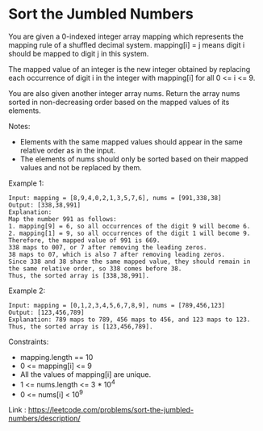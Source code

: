 # Sort the Jumbled Numbers

You are given a 0-indexed integer array mapping which represents the mapping rule of a shuffled decimal system. mapping[i] = j means digit i should be mapped to digit j in this system.

The mapped value of an integer is the new integer obtained by replacing each occurrence of digit i in the integer with mapping[i] for all 0 <= i <= 9.

You are also given another integer array nums. Return the array nums sorted in non-decreasing order based on the mapped values of its elements.

Notes:

* Elements with the same mapped values should appear in the same relative order as in the input.
* The elements of nums should only be sorted based on their mapped values and not be replaced by them.

Example 1:

    Input: mapping = [8,9,4,0,2,1,3,5,7,6], nums = [991,338,38]
    Output: [338,38,991]
    Explanation: 
    Map the number 991 as follows:
    1. mapping[9] = 6, so all occurrences of the digit 9 will become 6.
    2. mapping[1] = 9, so all occurrences of the digit 1 will become 9.
    Therefore, the mapped value of 991 is 669.
    338 maps to 007, or 7 after removing the leading zeros.
    38 maps to 07, which is also 7 after removing leading zeros.
    Since 338 and 38 share the same mapped value, they should remain in the same relative order, so 338 comes before 38.
    Thus, the sorted array is [338,38,991].

Example 2:

    Input: mapping = [0,1,2,3,4,5,6,7,8,9], nums = [789,456,123]
    Output: [123,456,789]
    Explanation: 789 maps to 789, 456 maps to 456, and 123 maps to 123. Thus, the sorted array is [123,456,789].

Constraints:

* mapping.length == 10
* 0 <= mapping[i] <= 9
* All the values of mapping[i] are unique.
* 1 <= nums.length <= 3 * 10<sup>4</sup>
* 0 <= nums[i] < 10<sup>9</sup>

Link : https://leetcode.com/problems/sort-the-jumbled-numbers/description/